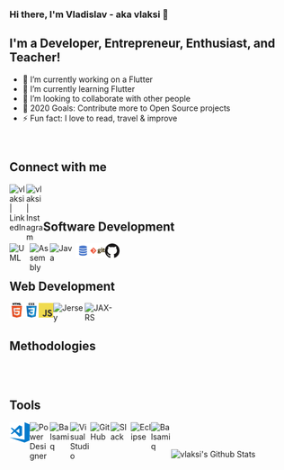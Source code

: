 
### Hi there, I'm Vladislav - aka vlaksi 👋

## I'm a Developer, Entrepreneur, Enthusiast, and Teacher!
- 🔭 I’m currently working on a Flutter
- 🌱 I’m currently learning Flutter
- 👯 I’m looking to collaborate with other people
- 🥅 2020 Goals: Contribute more to Open Source projects
- ⚡ Fun fact: I love to read, travel & improve

<br/>


## Connect with me

[<img align="left" alt="vlaksi | LinkedIn" width="30px" src="https://cdn.jsdelivr.net/npm/simple-icons@v3/icons/linkedin.svg" />][linkedin] 
[<img align="left" alt="vlaksi | Instagram" width="30px" src="https://cdn.jsdelivr.net/npm/simple-icons@v3/icons/instagram.svg" />][instagram]

<br/><br/>


## Software Development

<img align="left" alt="UML" width="36px" src="https://static.javatpoint.com/tutorial/uml/images/uml-tutorial.png" />
<img align="left" alt="Assembly" width="36px" src="https://user-images.githubusercontent.com/45834270/89921344-e0073900-dbfd-11ea-8c54-916eb2457094.png" />
<img align="left" alt="Java" width="46px" src="https://i.pinimg.com/originals/f1/ea/a7/f1eaa7278f64e27128e062a3de918265.png" />
<img align="left" alt="SQL" width="26px" src="https://raw.githubusercontent.com/github/explore/80688e429a7d4ef2fca1e82350fe8e3517d3494d/topics/sql/sql.png" />
<img align="left" alt="Git" width="26px" src="https://raw.githubusercontent.com/github/explore/80688e429a7d4ef2fca1e82350fe8e3517d3494d/topics/git/git.png" />
<img align="left" alt="GitHub" width="26px" src="https://raw.githubusercontent.com/github/explore/78df643247d429f6cc873026c0622819ad797942/topics/github/github.png" />


<br/><br/>

## Web Development

<img align="left" alt="HTML5" width="26px" src="https://raw.githubusercontent.com/github/explore/80688e429a7d4ef2fca1e82350fe8e3517d3494d/topics/html/html.png" />
<img align="left" alt="CSS3" width="26px" src="https://raw.githubusercontent.com/github/explore/80688e429a7d4ef2fca1e82350fe8e3517d3494d/topics/css/css.png" />
<img align="left" alt="JavaScript" width="26px" src="https://raw.githubusercontent.com/github/explore/80688e429a7d4ef2fca1e82350fe8e3517d3494d/topics/javascript/javascript.png" />
<img align="left" alt="Jersey" width="56px" src="https://res.cloudinary.com/duo41k2sh/image/upload/f_auto,q_auto/v1454254663/Jersey-logo_zjyf4u" />
<img align="left" alt="JAX-RS" width="56px" src="https://stacktips.com/wp-content/uploads/2015/08/Building-RESTful-Web-Services-Using-JAX-RS.png" />



<br/><br/>

## Methodologies


<br/><br/>

## Tools

<img align="left" alt="Visual Studio Code" width="36px" src="https://raw.githubusercontent.com/github/explore/80688e429a7d4ef2fca1e82350fe8e3517d3494d/topics/visual-studio-code/visual-studio-code.png" />
<img align="left" alt="Power Designer" width="36px" src="https://powerdesigner.co.za/wp-content/uploads/2014/02/sybase_powerdesigner-logo.png" />
<img align="left" alt="Balsamiq" width="36px" src="https://www.qbssoftware.com/image/cache/catalog/qbs/balmockups-550x550.png" />
<img align="left" alt="Visual Studio" width="36px" src="https://upload.wikimedia.org/wikipedia/commons/thumb/c/cd/Visual_Studio_2017_Logo.svg/1200px-Visual_Studio_2017_Logo.svg.png" />
<img align="left" alt="GitHub" width="36px" src="https://pngimg.com/uploads/github/github_PNG20.png" />
<img align="left" alt="Slack" width="36px" src="https://www.timewax.com/wp-content/uploads/2018/10/Slack-RGB.png" />
<img align="left" alt="Eclipse" width="36px" src="https://cdn.freebiesupply.com/logos/large/2x/eclipse-11-logo-png-transparent.png" />
<img align="left" alt="Balsamiq" width="36px" src="https://upload.wikimedia.org/wikipedia/commons/thumb/d/d5/IntelliJ_IDEA_Logo.svg/1024px-IntelliJ_IDEA_Logo.svg.png" />


<br/><br/>

<img align="left" alt="vlaksi's Github Stats" src="https://github-readme-stats.codestackr.vercel.app/api?username=vlaksi&show_icons=true" />

[instagram]: https://www.instagram.com/daks_98/
[linkedin]: https://www.linkedin.com/in/vlaksi/




<!--
**vlaksi/vlaksi** is a ✨ _special_ ✨ repository because its `README.md` (this file) appears on your GitHub profile.

Here are some ideas to get you started:

- 🔭 I’m currently working on ...
- 🌱 I’m currently learning ...
- 👯 I’m looking to collaborate on ...
- 🤔 I’m looking for help with ...
- 💬 Ask me about ...
- 📫 How to reach me: ...
- 😄 Pronouns: ...
- ⚡ Fun fact: ...
-->
